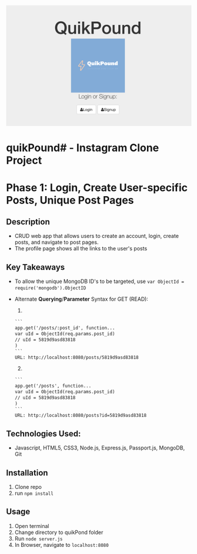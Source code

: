 ![quikPound](public/img/preview.png)

# quikPound# - Instagram Clone Project
# Phase 1: Login, Create User-specific Posts, Unique Post Pages

## Description

- CRUD web app that allows users to create an account, login, create posts, and navigate to post pages.
- The profile page shows all the links to the user's posts

## Key Takeaways

- To allow the unique MongoDB ID's to be targeted, use ```var ObjectId = require('mongodb').ObjectID```
- Alternate **Querying**/**Parameter** Syntax for GET (READ):

    1)
      ```
      app.get('/posts/:post_id', function...
      var uId = ObjectId(req.params.post_id)
      // uId = 5819d9asd83818
      )
      ```
      URL: http://localhost:8080/posts/5819d9asd83818

    2)
      ```
      app.get('/posts', function...
      var uId = ObjectId(req.params.post_id)
      // uId = 5819d9asd83818
      )
      ```
      URL: http://localhost:8080/posts?id=5819d9asd83818

## Technologies Used:

- Javascript, HTML5, CSS3, Node.js, Express.js, Passport.js, MongoDB, Git

## Installation

1. Clone repo
2. run `npm install`

## Usage

1. Open terminal
2. Change directory to quikPond folder
2. Run `node server.js`
3. In Browser, navigate to `localhost:8080`
